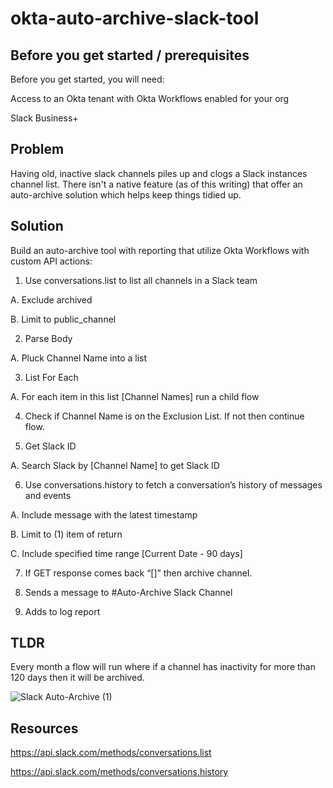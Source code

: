 # okta-auto-archive-slack-tool

## Before you get started / prerequisites
Before you get started, you will need:

Access to an Okta tenant with Okta Workflows enabled for your org

Slack Business+


## Problem

Having old, inactive slack channels piles up and clogs a Slack instances channel list. There isn't a native feature (as of this writing) that offer an auto-archive solution which helps keep things tidied up. 

## Solution

Build an auto-archive tool with reporting that utilize Okta Workflows with custom API actions:



1. Use conversations.list to list all channels in a Slack team

  A. Exclude archived 
  
  B. Limit to public_channel
  
2. Parse Body

  A. Pluck Channel Name into a list

3. List For Each

  A. For each item in this list [Channel Names] run a child flow 

4. Check if Channel Name is on the Exclusion List. If not then continue flow. 

5. Get Slack ID

  A. Search Slack by [Channel Name] to get Slack ID

6. Use conversations.history to fetch a conversation’s history of messages and events

  A. Include message with the latest timestamp

  B. Limit to (1) item of return

  C. Include specified time range [Current Date - 90 days] 

7. If GET response comes back “[]” then archive channel.

8. Sends a message to #Auto-Archive Slack Channel

9. Adds to log report

## TLDR

Every month a flow will run where if a channel has inactivity for more than 120 days then it will be archived. 


![Slack Auto-Archive  (1)](https://user-images.githubusercontent.com/87619174/147167717-bc3d3522-3977-4484-9094-3e2fdf672d30.png)


## Resources

https://api.slack.com/methods/conversations.list

https://api.slack.com/methods/conversations.history




